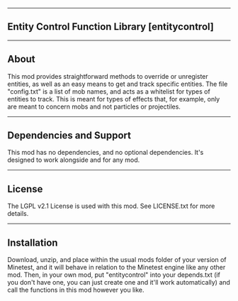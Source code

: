 ﻿-------------------------------------------------------------------------------------------------------------
Entity Control Function Library
[entitycontrol]
-------------------------------------------------------------------------------------------------------------

-------------------------------------------------------------------------------------------------------------
About
-------------------------------------------------------------------------------------------------------------
This mod provides straightforward methods to override or unregister entities, as well as an easy means to get and track specific entities. The file "config.txt" is a list of mob names, and acts as a whitelist for types of entities to track. This is meant for types of effects that, for example, only are meant to concern mobs and not particles or projectiles.

-------------------------------------------------------------------------------------------------------------
Dependencies and Support
-------------------------------------------------------------------------------------------------------------
This mod has no dependencies, and no optional dependencies. It's designed to work alongside and for any mod.

-------------------------------------------------------------------------------------------------------------
License
-------------------------------------------------------------------------------------------------------------
The LGPL v2.1 License is used with this mod. See LICENSE.txt for more details.

-------------------------------------------------------------------------------------------------------------
Installation
-------------------------------------------------------------------------------------------------------------
Download, unzip, and place within the usual mods folder of your version of Minetest, and it will behave in relation to the Minetest engine like any other mod. Then, in your own mod, put "entitycontrol" into your depends.txt (if you don't have one, you can just create one and it'll work automatically) and call the functions in this mod however you like.
